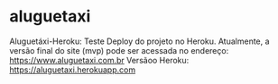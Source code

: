 # aluguetaxi
 Aluguetáxi-Heroku: Teste Deploy do projeto no Heroku. Atualmente, a versão final do site (mvp) pode ser acessada no endereço: https://www.aluguetaxi.com.br
 Versãoo Heroku: https://aluguetaxi.herokuapp.com
 
